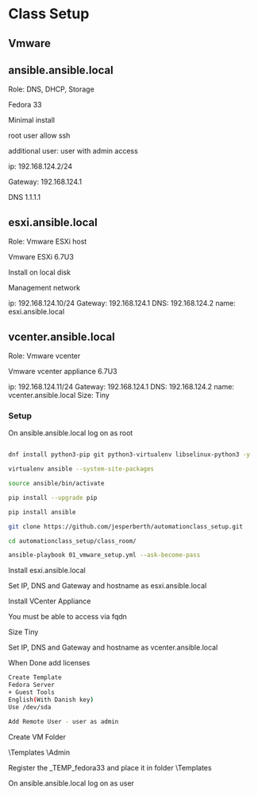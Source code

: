 # Class Setup

## Vmware

## ansible.ansible.local

Role: DNS, DHCP, Storage

Fedora 33

Minimal install

root user allow ssh

additional user: user with admin access

ip: 192.168.124.2/24

Gateway: 192.168.124.1

DNS 1.1.1.1

## esxi.ansible.local

Role: Vmware ESXi host

Vmware ESXi 6.7U3

Install on local disk

Management network

ip: 192.168.124.10/24
Gateway: 192.168.124.1
DNS: 192.168.124.2
name: esxi.ansible.local

## vcenter.ansible.local

Role: Vmware vcenter

Vmware vcenter appliance 6.7U3

ip: 192.168.124.11/24
Gateway: 192.168.124.1
DNS: 192.168.124.2
name: vcenter.ansible.local
Size: Tiny

### Setup

On ansible.ansible.local log on as root

```bash

dnf install python3-pip git python3-virtualenv libselinux-python3 -y

virtualenv ansible --system-site-packages

source ansible/bin/activate

pip install --upgrade pip

pip install ansible

git clone https://github.com/jesperberth/automationclass_setup.git

cd automationclass_setup/class_room/

ansible-playbook 01_vmware_setup.yml --ask-become-pass

```

Install esxi.ansible.local

Set IP, DNS and Gateway and hostname as esxi.ansible.local

Install VCenter Appliance

You must be able to access via fqdn

Size Tiny

Set IP, DNS and Gateway and hostname as vcenter.ansible.local

When Done add licenses

```bash
Create Template
Fedora Server
+ Guest Tools
English(With Danish key)
Use /dev/sda

Add Remote User - user as admin

```

Create VM Folder

\Templates
\Admin

Register the _TEMP_fedora33 and place it in folder \Templates

On ansible.ansible.local log on as user

```bash


```
